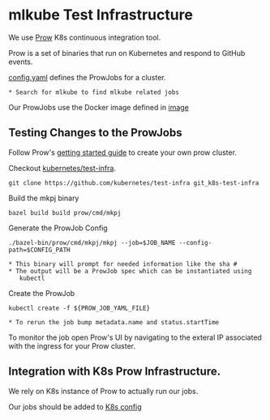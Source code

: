 # mlkube Test Infrastructure

We use [Prow](https://github.com/kubernetes/test-infra/tree/master/prow)
K8s continuous integration tool.

Prow is a set of binaries that run on Kubernetes and respond to
GitHub events.

[config.yaml](https://github.com/kubernetes/test-infra/blob/master/prow/config.yaml)
defines the ProwJobs for a cluster.

    * Search for mlkube to find mlkube related jobs

Our ProwJobs use the Docker image defined in [image](image)

## Testing Changes to the ProwJobs

Follow Prow's
[getting started guide](https://github.com/kubernetes/test-infra/blob/master/prow/getting_started.md)
to create your own prow cluster.

Checkout [kubernetes/test-infra](https://github.com/kubernetes/test-infra).

```
git clone https://github.com/kubernetes/test-infra git_k8s-test-infra
```

Build the mkpj binary

```
bazel build build prow/cmd/mkpj
```

Generate the ProwJob Config

```
./bazel-bin/prow/cmd/mkpj/mkpj --job=$JOB_NAME --config-path=$CONFIG_PATH
```
    * This binary will prompt for needed information like the sha #
    * The output will be a ProwJob spec which can be instantiated using
       kubectl

Create the ProwJob

```
kubectl create -f ${PROW_JOB_YAML_FILE}
```

    * To rerun the job bump metadata.name and status.startTime

To monitor the job open Prow's UI by navigating to the exteral IP
associated with the ingress for your Prow cluster.

## Integration with K8s Prow Infrastructure.

We rely on K8s instance of Prow to actually run our jobs.

Our jobs should be added to
[K8s config](https://github.com/kubernetes/test-infra/blob/master/prow/config.yaml)